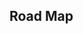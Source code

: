 ## Road Map

<iframe
  :src="$withBase('/divisor-number.html')"
  width="100%"
  height="800"
  frameborder="0"
  scrolling="No"
  leftmargin="0"
  topmargin="0"
